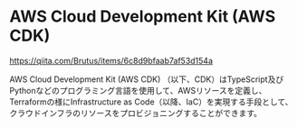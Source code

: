 # AWS Cloud Development Kit (AWS CDK) 

https://qiita.com/Brutus/items/6c8d9bfaab7af53d154a


AWS Cloud Development Kit (AWS CDK) （以下、CDK）はTypeScript及びPythonなどのプログラミング言語を使用して、AWSリソースを定義し、Terraformの様にInfrastructure as Code（以降、IaC）を実現する手段として、クラウドインフラのリソースをプロビジョニングすることができます。
